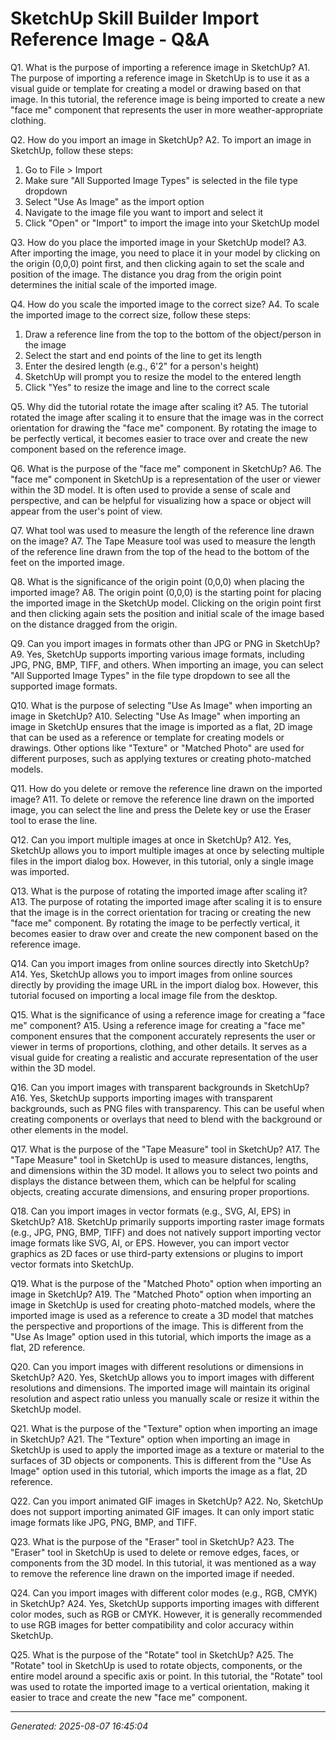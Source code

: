 # SketchUp Skill Builder  Import Reference Image - Q&A

Q1. What is the purpose of importing a reference image in SketchUp?
A1. The purpose of importing a reference image in SketchUp is to use it as a visual guide or template for creating a model or drawing based on that image. In this tutorial, the reference image is being imported to create a new "face me" component that represents the user in more weather-appropriate clothing.

Q2. How do you import an image in SketchUp?
A2. To import an image in SketchUp, follow these steps:
1. Go to File > Import
2. Make sure "All Supported Image Types" is selected in the file type dropdown
3. Select "Use As Image" as the import option
4. Navigate to the image file you want to import and select it
5. Click "Open" or "Import" to import the image into your SketchUp model

Q3. How do you place the imported image in your SketchUp model?
A3. After importing the image, you need to place it in your model by clicking on the origin (0,0,0) point first, and then clicking again to set the scale and position of the image. The distance you drag from the origin point determines the initial scale of the imported image.

Q4. How do you scale the imported image to the correct size?
A4. To scale the imported image to the correct size, follow these steps:
1. Draw a reference line from the top to the bottom of the object/person in the image
2. Select the start and end points of the line to get its length
3. Enter the desired length (e.g., 6'2" for a person's height)
4. SketchUp will prompt you to resize the model to the entered length
5. Click "Yes" to resize the image and line to the correct scale

Q5. Why did the tutorial rotate the image after scaling it?
A5. The tutorial rotated the image after scaling it to ensure that the image was in the correct orientation for drawing the "face me" component. By rotating the image to be perfectly vertical, it becomes easier to trace over and create the new component based on the reference image.

Q6. What is the purpose of the "face me" component in SketchUp?
A6. The "face me" component in SketchUp is a representation of the user or viewer within the 3D model. It is often used to provide a sense of scale and perspective, and can be helpful for visualizing how a space or object will appear from the user's point of view.

Q7. What tool was used to measure the length of the reference line drawn on the image?
A7. The Tape Measure tool was used to measure the length of the reference line drawn from the top of the head to the bottom of the feet on the imported image.

Q8. What is the significance of the origin point (0,0,0) when placing the imported image?
A8. The origin point (0,0,0) is the starting point for placing the imported image in the SketchUp model. Clicking on the origin point first and then clicking again sets the position and initial scale of the image based on the distance dragged from the origin.

Q9. Can you import images in formats other than JPG or PNG in SketchUp?
A9. Yes, SketchUp supports importing various image formats, including JPG, PNG, BMP, TIFF, and others. When importing an image, you can select "All Supported Image Types" in the file type dropdown to see all the supported image formats.

Q10. What is the purpose of selecting "Use As Image" when importing an image in SketchUp?
A10. Selecting "Use As Image" when importing an image in SketchUp ensures that the image is imported as a flat, 2D image that can be used as a reference or template for creating models or drawings. Other options like "Texture" or "Matched Photo" are used for different purposes, such as applying textures or creating photo-matched models.

Q11. How do you delete or remove the reference line drawn on the imported image?
A11. To delete or remove the reference line drawn on the imported image, you can select the line and press the Delete key or use the Eraser tool to erase the line.

Q12. Can you import multiple images at once in SketchUp?
A12. Yes, SketchUp allows you to import multiple images at once by selecting multiple files in the import dialog box. However, in this tutorial, only a single image was imported.

Q13. What is the purpose of rotating the imported image after scaling it?
A13. The purpose of rotating the imported image after scaling it is to ensure that the image is in the correct orientation for tracing or creating the new "face me" component. By rotating the image to be perfectly vertical, it becomes easier to draw over and create the new component based on the reference image.

Q14. Can you import images from online sources directly into SketchUp?
A14. Yes, SketchUp allows you to import images from online sources directly by providing the image URL in the import dialog box. However, this tutorial focused on importing a local image file from the desktop.

Q15. What is the significance of using a reference image for creating a "face me" component?
A15. Using a reference image for creating a "face me" component ensures that the component accurately represents the user or viewer in terms of proportions, clothing, and other details. It serves as a visual guide for creating a realistic and accurate representation of the user within the 3D model.

Q16. Can you import images with transparent backgrounds in SketchUp?
A16. Yes, SketchUp supports importing images with transparent backgrounds, such as PNG files with transparency. This can be useful when creating components or overlays that need to blend with the background or other elements in the model.

Q17. What is the purpose of the "Tape Measure" tool in SketchUp?
A17. The "Tape Measure" tool in SketchUp is used to measure distances, lengths, and dimensions within the 3D model. It allows you to select two points and displays the distance between them, which can be helpful for scaling objects, creating accurate dimensions, and ensuring proper proportions.

Q18. Can you import images in vector formats (e.g., SVG, AI, EPS) in SketchUp?
A18. SketchUp primarily supports importing raster image formats (e.g., JPG, PNG, BMP, TIFF) and does not natively support importing vector image formats like SVG, AI, or EPS. However, you can import vector graphics as 2D faces or use third-party extensions or plugins to import vector formats into SketchUp.

Q19. What is the purpose of the "Matched Photo" option when importing an image in SketchUp?
A19. The "Matched Photo" option when importing an image in SketchUp is used for creating photo-matched models, where the imported image is used as a reference to create a 3D model that matches the perspective and proportions of the image. This is different from the "Use As Image" option used in this tutorial, which imports the image as a flat, 2D reference.

Q20. Can you import images with different resolutions or dimensions in SketchUp?
A20. Yes, SketchUp allows you to import images with different resolutions and dimensions. The imported image will maintain its original resolution and aspect ratio unless you manually scale or resize it within the SketchUp model.

Q21. What is the purpose of the "Texture" option when importing an image in SketchUp?
A21. The "Texture" option when importing an image in SketchUp is used to apply the imported image as a texture or material to the surfaces of 3D objects or components. This is different from the "Use As Image" option used in this tutorial, which imports the image as a flat, 2D reference.

Q22. Can you import animated GIF images in SketchUp?
A22. No, SketchUp does not support importing animated GIF images. It can only import static image formats like JPG, PNG, BMP, and TIFF.

Q23. What is the purpose of the "Eraser" tool in SketchUp?
A23. The "Eraser" tool in SketchUp is used to delete or remove edges, faces, or components from the 3D model. In this tutorial, it was mentioned as a way to remove the reference line drawn on the imported image if needed.

Q24. Can you import images with different color modes (e.g., RGB, CMYK) in SketchUp?
A24. Yes, SketchUp supports importing images with different color modes, such as RGB or CMYK. However, it is generally recommended to use RGB images for better compatibility and color accuracy within SketchUp.

Q25. What is the purpose of the "Rotate" tool in SketchUp?
A25. The "Rotate" tool in SketchUp is used to rotate objects, components, or the entire model around a specific axis or point. In this tutorial, the "Rotate" tool was used to rotate the imported image to a vertical orientation, making it easier to trace and create the new "face me" component.

---
*Generated: 2025-08-07 16:45:04*
